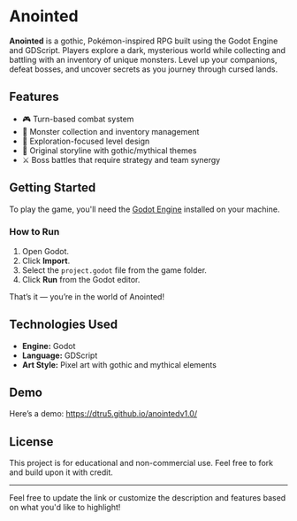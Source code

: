 # Anointed

**Anointed** is a gothic, Pokémon-inspired RPG built using the Godot Engine and GDScript. Players explore a dark, mysterious world while collecting and battling with an inventory of unique monsters. Level up your companions, defeat bosses, and uncover secrets as you journey through cursed lands.

## Features

- 🎮 Turn-based combat system
- 🧟 Monster collection and inventory management
- 🏰 Exploration-focused level design
- 📜 Original storyline with gothic/mythical themes
- ⚔️ Boss battles that require strategy and team synergy

## Getting Started

To play the game, you'll need the [Godot Engine](https://godotengine.org/) installed on your machine.

### How to Run

1. Open Godot.
2. Click **Import**.
3. Select the `project.godot` file from the game folder.
4. Click **Run** from the Godot editor.

That’s it — you’re in the world of Anointed!

## Technologies Used

- **Engine:** Godot
- **Language:** GDScript
- **Art Style:** Pixel art with gothic and mythical elements

## Demo

Here’s a demo: https://dtru5.github.io/anointedv1.0/

## License

This project is for educational and non-commercial use. Feel free to fork and build upon it with credit.

---

Feel free to update the link or customize the description and features based on what you'd like to highlight!
